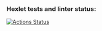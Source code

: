 ### Hexlet tests and linter status:
[![Actions Status](https://github.com/Krushovice/python-project-52/actions/workflows/hexlet-check.yml/badge.svg)](https://github.com/Krushovice/python-project-52/actions)